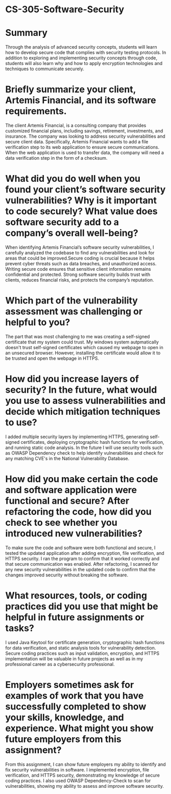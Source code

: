 # CS-305-Software-Security

# Summary
Through the analysis of advanced security concepts, students will learn how to develop secure code that complies with security testing protocols. In addition to exploring and implementing security concepts through code, students will also learn why and how to apply encryption technologies and techniques to communicate securely.

# Briefly summarize your client, Artemis Financial, and its software requirements.
The client Artemis Financial, is a consulting company that provides customized financial plans, including savings, retirement, investments, and insurance. The company was looking to address security vulnerabilities and secure client data. Specifically, Artemis Financial wants to add a file verification step to its web application to ensure secure communications. When the web application is used to transfer data, the company will need a data verification step in the form of a checksum.

# What did you do well when you found your client’s software security vulnerabilities? Why is it important to code securely? What value does software security add to a company’s overall well-being?
When identifying Artemis Financial’s software security vulnerabilities, I carefully analyzed the codebase to find any vulnerabilities and look for areas that could be improved.Secure coding is crucial because it helps prevent cyber threats such as data breaches, and unauthorized access. Writing secure code ensures that sensitive client information remains confidential and protected. Strong software security builds trust with clients, reduces financial risks, and protects the company’s reputation.

# Which part of the vulnerability assessment was challenging or helpful to you?
The part that was most challenging to me was creating a self-signed certificate that my system could trust. My windows system autpmatically doesn't trust self-signed certificates which caused my webpage to open in an unsecured browser. However, installing the certificate would allow it to be trusted and open the webpage in HTTPS.

# How did you increase layers of security? In the future, what would you use to assess vulnerabilities and decide which mitigation techniques to use?
I added multiple security layers by implementing HTTPS, generating self-signed certificates, deploying cryptographic hash functions for verification, and running static code analysis. In the future I will use security tools such as OWASP Dependency check to help identify vulnerabilities and check for any matching CVE's in the National Vulnerability Database.

# How did you make certain the code and software application were functional and secure? After refactoring the code, how did you check to see whether you introduced new vulnerabilities?
To make sure the code and software were both functional and secure, I tested the updated application after adding encryption, file verification, and HTTPS security. I ran the program to confirm that it worked correctly and that secure communication was enabled. After refactoring, I scanned for any new security vulnerabilities in the updated code to confirm that the changes improved security without breaking the software.

# What resources, tools, or coding practices did you use that might be helpful in future assignments or tasks?
I used Java Keytool for certificate generation, cryptographic hash functions for data verification, and static analysis tools for vulnerability detection. Secure coding practices such as input validation, encryption, and HTTPS implementation will be valuable in future projects as well as in my professional career as a cybersecurity professional.

# Employers sometimes ask for examples of work that you have successfully completed to show your skills, knowledge, and experience. What might you show future employers from this assignment?
From this assignment, I can show future employers my ability to identify and fix security vulnerabilities in software. I implemented encryption, file verification, and HTTPS security, demonstrating my knowledge of secure coding practices. I also used OWASP Dependency-Check to scan for vulnerabilities, showing my ability to assess and improve software security.
